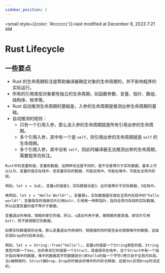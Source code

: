 ```yaml
---
sidebar_position: 2
---
```

    
<small style={{color: '#cccccc'}}>last modified at December 8, 2023 7:21 AM</small>
# Rust Lifecycle

## 一些要点

- Rust 的生命周期标注是帮助编译器确定对象的生命周期的，并不影响程序的实际运行。
- 所有的引用类型对象都有独立的生命周期，如函数参数、变量、指针、数组、结构体、枚举等。
- Rust 自动推测生命周期的基础是，入参的生命周期是推测出参生命周期的基础。
- 自动推测的规则：
  - 只有一个引用入参，那么该入参的生命周期就是所有引用出参的生命周期。
  - 多个引用入参，其中有一个是 `self`，则引用出参的生命周期就是 `self` 的生命周期。
  - 多个引用入参，其中没有 `self`，则此时编译器无法推测出参的生命周期，需要程序员标注。

```text
Rust中的变量和值，变量和数据，这两种说法是不同的，值不总是等价于实际数据，基本上可以认为，变量的值总在栈中，但变量实际的数据，可能在栈中，可能在堆中，可能在全局内存段。

例如，let s = 3u8;，变量s的值是3，实际数据也是3，此时值等价于实际数据，3在栈中。

再例如，let s = "Hello World!";，变量是s，实际数据是存放在全局内存段中的"hello world!"，变量保存的值是切片引用&str，引用是一种胖指针，指向全局内存段的实际数据。所以这里变量的值不等价于数据。

变量退出作用域，销毁的是它的值。所以，s退出作用于是，被销毁的是其值，即切片引用&str，而不是销毁它的数据。

如果实际数据保存在堆，那么变量退出作用域时，销毁值的同时是否会也销毁堆中的数据，这由实现Drop的代码来决定。

例如，let v = String::from("hello");，变量v的值是一个String类型的值，String类型内部一个Vec，总的来说它的值是一个Struct，其值保存在栈中，这个Struct中有一个指针指向堆中的数据，堆中的数据其字符数据部分(即hello的每一个字符)拷贝自于全局内存段。当v被释放时，Struct被Drop，Drop的时候会将堆中的内存也释放，这是Vec实现Drop时决定的。
```

      